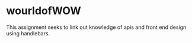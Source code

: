 # wourldofWOW
This assignment seeks to link out knowledge of apis and front end design using handlebars. 
